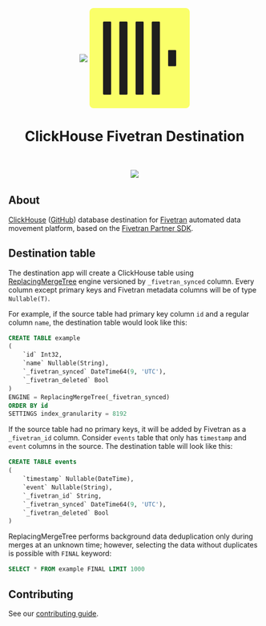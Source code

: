 <p align="center">
<img src="https://assets-global.website-files.com/6130fa1501794ed4d11867ba/65a87d992f467bd9ad9795a4_blue-logo-only.svg" height="200px" align="center">
<img src=".static/logo.svg" width="200px" align="center">
<h1 align="center">ClickHouse Fivetran Destination</h1>
</p>
<br/>
<p align="center">
<a href="https://github.com/ClickHouse/clickhouse-fivetran-destination/actions/workflows/tests.yml">
<img src="https://github.com/ClickHouse/clickhouse-fivetran-destination/actions/workflows/tests.yml/badge.svg?branch=main">
</a>
</p>

## About

[ClickHouse](https://clickhouse.com) ([GitHub](https://github.com/ClickHouse/ClickHouse)) database destination
for [Fivetran](https://fivetran.com) automated data movement platform, based on
the [Fivetran Partner SDK](https://github.com/fivetran/fivetran_sdk).

## Destination table

The destination app will create a ClickHouse table using [ReplacingMergeTree](https://clickhouse.com/docs/en/engines/table-engines/mergetree-family/replacingmergetree) engine versioned by `_fivetran_synced` column. Every column except primary keys and Fivetran metadata columns will be of type `Nullable(T)`.

For example, if the source table had primary key column `id` and a regular column `name`, the destination table would look like this:

```sql
CREATE TABLE example                     
(
    `id` Int32,
    `name` Nullable(String),
    `_fivetran_synced` DateTime64(9, 'UTC'),
    `_fivetran_deleted` Bool
)
ENGINE = ReplacingMergeTree(_fivetran_synced)
ORDER BY id
SETTINGS index_granularity = 8192                 
```

If the source table had no primary keys, it will be added by Fivetran as a `_fivetran_id` column. Consider `events` table that only has `timestamp` and `event` columns in the source. The destination table will look like this:

```sql
CREATE TABLE events
(
    `timestamp` Nullable(DateTime),
    `event` Nullable(String),
    `_fivetran_id` String,
    `_fivetran_synced` DateTime64(9, 'UTC'),
    `_fivetran_deleted` Bool
)
```

ReplacingMergeTree performs background data deduplication only during merges at an unknown time; however, selecting the data without duplicates is possible with `FINAL` keyword:

```sql
SELECT * FROM example FINAL LIMIT 1000
```

## Contributing

See our [contributing guide](CONTRIBUTING.md).
